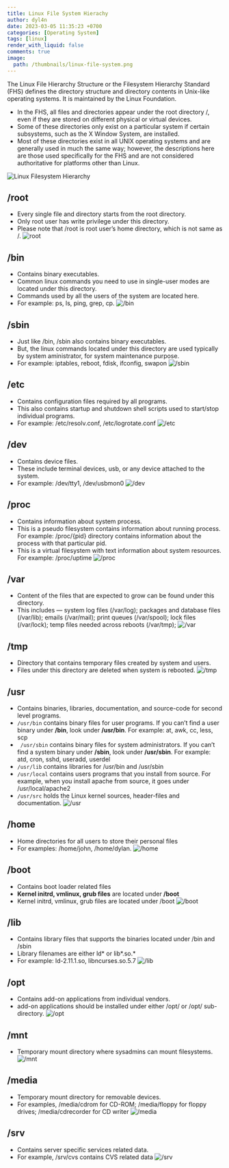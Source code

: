 ```yaml
---
title: Linux File System Hierachy
author: dyl4n
date: 2023-03-05 11:35:23 +0700
categories: [Operating System]
tags: [linux]
render_with_liquid: false
comments: true
image:
  path: /thumbnails/linux-file-system.png
---
```


The Linux File Hierarchy Structure or the Filesystem Hierarchy Standard (FHS) defines the directory structure and directory contents in Unix-like operating systems. It is maintained by the Linux Foundation.

- In the FHS, all files and directories appear under the root directory /, even if they are stored on different physical or virtual devices.
- Some of these directories only exist on a particular system if certain subsystems, such as the X Window System, are installed.
- Most of these directories exist in all UNIX operating systems and are generally used in much the same way; however, the descriptions here are those used specifically for the FHS and are not considered authoritative for platforms other than Linux.

![Linux Filesystem Hierarchy](https://user-images.githubusercontent.com/98354414/222957251-fcf371e6-acd0-4335-b918-0ddb10f31386.png)

## /root

- Every single file and directory starts from the root directory.
- Only root user has write privilege under this directory.
- Please note that /root is root user’s home directory, which is not same as /.
  ![root](https://user-images.githubusercontent.com/98354414/222957530-526d2e2b-1597-48cb-b634-ff62dce69838.png)

## /bin

- Contains binary executables.
- Common linux commands you need to use in single-user modes are located under this directory.
- Commands used by all the users of the system are located here.
- For example: ps, ls, ping, grep, cp.
  ![/bin](https://user-images.githubusercontent.com/98354414/222957553-624ef594-cf2a-4331-9697-149f88043e6d.png)

## /sbin

- Just like /bin, /sbin also contains binary executables.
- But, the linux commands located under this directory are used typically by system aministrator, for system maintenance purpose.
- For example: iptables, reboot, fdisk, ifconfig, swapon
  ![/sbin](https://user-images.githubusercontent.com/98354414/222957578-7d1fcfe7-1d69-4632-b05b-9dd4837e89eb.png)

## /etc

- Contains configuration files required by all programs.
- This also contains startup and shutdown shell scripts used to start/stop individual programs.
- For example: /etc/resolv.conf, /etc/logrotate.conf
  ![/etc](https://user-images.githubusercontent.com/98354414/222956984-a4b3400e-24f3-4652-bf35-68be0e665b6a.png)

## /dev

- Contains device files.
- These include terminal devices, usb, or any device attached to the system.
- For example: /dev/tty1, /dev/usbmon0
  ![/dev](https://user-images.githubusercontent.com/98354414/222957038-7e688ad1-44bf-4587-8da2-8db37d6940c2.png)

## /proc

- Contains information about system process.
- This is a pseudo filesystem contains information about running process. For example: /proc/{pid} directory contains information about the process with that particular pid.
- This is a virtual filesystem with text information about system resources. For example: /proc/uptime
  ![/proc](https://user-images.githubusercontent.com/98354414/222957605-508355f8-1aab-4dc1-9b82-9df7b4e298db.png)

## /var

- Content of the files that are expected to grow can be found under this directory.
- This includes — system log files (/var/log); packages and database files (/var/lib); emails (/var/mail); print queues (/var/spool); lock files (/var/lock); temp files needed across reboots (/var/tmp);
  ![/var](https://user-images.githubusercontent.com/98354414/222957733-88121ed2-5562-4e77-9505-e86ac1a421a7.png)

## /tmp

- Directory that contains temporary files created by system and users.
- Files under this directory are deleted when system is rebooted.
  ![/tmp](https://user-images.githubusercontent.com/98354414/222957760-1cc809d7-319e-49f7-931f-0fbfaf1f2c8d.png)

## /usr

- Contains binaries, libraries, documentation, and source-code for second level programs.
- `/usr/bin` contains binary files for user programs. If you can’t find a user binary under **/bin**, look under **/usr/bin**. For example: at, awk, cc, less, scp
- ` /usr/sbin` contains binary files for system administrators. If you can’t find a system binary under **/sbin**, look under **/usr/sbin**. For example: atd, cron, sshd, useradd, userdel
- `/usr/lib` contains libraries for /usr/bin and /usr/sbin
- `/usr/local` contains users programs that you install from source. For example, when you install apache from source, it goes under /usr/local/apache2
- `/usr/src` holds the Linux kernel sources, header-files and documentation.
  ![/usr](https://user-images.githubusercontent.com/98354414/222958023-79a7c87b-4c5e-4b04-a5bb-6d5d2b859c9c.png)

## /home

- Home directories for all users to store their personal files
- For examples: /home/john, /home/dylan.
  ![/home](https://user-images.githubusercontent.com/98354414/222958101-bac84ee1-3fc0-4a59-9699-390103b13ceb.png)

## /boot

- Contains boot loader related files
- **Kernel initrd, vmlinux, grub files** are located under **/boot**
- Kernel initrd, vmlinux, grub files are located under /boot
  ![/boot](https://user-images.githubusercontent.com/98354414/222958200-34315881-b1df-45ea-822e-bd8072743ea2.png)

## /lib

- Contains library files that supports the binaries located under /bin and /sbin
- Library filenames are either ld* or lib*.so.\*
- For example: ld-2.11.1.so, libncurses.so.5.7
  ![/lib](https://user-images.githubusercontent.com/98354414/222958282-646c16bd-e496-4fa6-83fc-fbafe70ae77a.png)

## /opt

- Contains add-on applications from individual vendors.
- add-on applications should be installed under either /opt/ or /opt/ sub-directory.
  ![/opt](https://user-images.githubusercontent.com/98354414/222958331-3b23f566-3352-4f95-85d3-bb30737ce60f.png)

## /mnt

- Temporary mount directory where sysadmins can mount filesystems.
  ![/mnt](https://user-images.githubusercontent.com/98354414/222958375-dca47f69-9f44-4a78-9662-81f84aea1897.png)

## /media

- Temporary mount directory for removable devices.
- For examples, /media/cdrom for CD-ROM; /media/floppy for floppy drives; /media/cdrecorder for CD writer
  ![/media](https://user-images.githubusercontent.com/98354414/222958423-7fb606c3-fcc2-469d-8ef1-0cbc9e89a6bd.png)

## /srv

- Contains server specific services related data.
- For example, /srv/cvs contains CVS related data
  ![/srv](https://user-images.githubusercontent.com/98354414/222958484-1bb51b15-5d5f-4f1e-9d71-c3c3a6723232.png)
